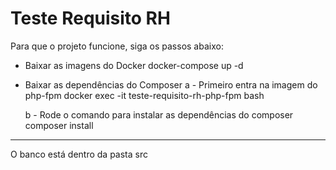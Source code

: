 # Teste Requisito RH

Para que o projeto funcione, siga os passos abaixo:

- Baixar as imagens do Docker 
	docker-compose up -d

- Baixar as dependências do Composer 
	a - Primeiro entra na imagem do php-fpm
			docker exec -it teste-requisito-rh-php-fpm bash
 	
 	b - Rode o comando para instalar as dependências do composer
 			composer install

--------------------------------

O banco está dentro da pasta src